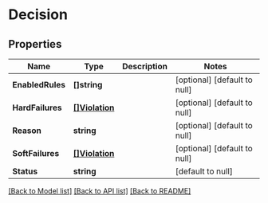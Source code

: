 # Decision

## Properties
Name | Type | Description | Notes
------------ | ------------- | ------------- | -------------
**EnabledRules** | **[]string** |  | [optional] [default to null]
**HardFailures** | [**[]Violation**](Violation.md) |  | [optional] [default to null]
**Reason** | **string** |  | [optional] [default to null]
**SoftFailures** | [**[]Violation**](Violation.md) |  | [optional] [default to null]
**Status** | **string** |  | [default to null]

[[Back to Model list]](../README.md#documentation-for-models) [[Back to API list]](../README.md#documentation-for-api-endpoints) [[Back to README]](../README.md)

